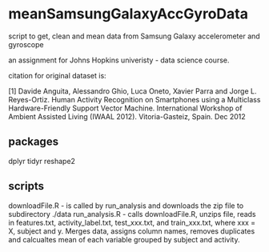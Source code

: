 # meanSamsungGalaxyAccGyroData
script to get, clean and mean data from Samsung Galaxy accelerometer and gyroscope

an assignment for Johns Hopkins univeristy - data science course.

citation for original dataset is:

[1] Davide Anguita, Alessandro Ghio, Luca Oneto, Xavier Parra and Jorge L. Reyes-Ortiz. Human Activity Recognition on Smartphones using a Multiclass Hardware-Friendly Support Vector Machine. International Workshop of Ambient Assisted Living (IWAAL 2012). Vitoria-Gasteiz, Spain. Dec 2012

## packages
dplyr
tidyr
reshape2

## scripts
downloadFile.R - is called by run_analysis and downloads the zip file to subdirectory ./data
run_analysis.R - calls downloadFile.R, unzips file, reads in features.txt, activity_label.txt, test_xxx.txt, and train_xxx.txt, where xxx = X, subject and y. Merges data, assigns column names, removes duplicates and calcualtes mean of each variable grouped by subject and activity. 


